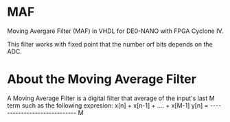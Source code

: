 MAF
===

Moving Avergare Filter (MAF) in VHDL for DE0-NANO with FPGA Cyclone IV.

This filter works with fixed point that the number orf bits depends
on the ADC.


About the Moving Average Filter
===============================
A Moving Average Filter is a digital filter that average of the input's last M
term such as the following expresion:
        x[n] + x[n-1] + .... + x[M-1]
y[n] =  -----------------------------
                      M
